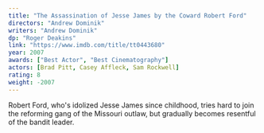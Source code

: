 ```yaml
---
title: "The Assassination of Jesse James by the Coward Robert Ford"
directors: "Andrew Dominik"
writers: "Andrew Dominik"
dp: "Roger Deakins"
link: "https://www.imdb.com/title/tt0443680"
year: 2007
awards: ["Best Actor", "Best Cinematography"]
actors: [Brad Pitt, Casey Affleck, Sam Rockwell]
rating: 8
weight: -2007
---
```

Robert Ford, who's idolized Jesse James since childhood, tries hard to join the reforming gang of the Missouri outlaw, but gradually becomes resentful of the bandit leader. 